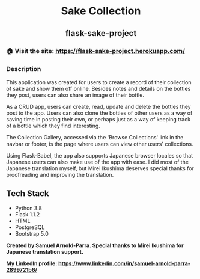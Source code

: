 <h1 align="center">Sake Collection</h1>
<h2 align="center">flask-sake-project</h2>

### 🏠 Visit the site: https://flask-sake-project.herokuapp.com/

### Description
This application was created for users to create a record of their
collection of sake and show them off online. Besides notes and details
on the bottles they post, users can also share an image of their bottle.

As a CRUD app, users can create, read, update and delete the bottles 
they post to the app. Users can also clone the bottles of other users
as a way of saving time in posting their own, or perhaps just as a way
of keeping track of a bottle which they find interesting.

The Collection Gallery, accessed via the 'Browse Collections' link in the
navbar or footer, is the page where users can view other users' collections.

Using Flask-Babel, the app also supports Japanese browser locales so that Japanese
users can also make use of the app with ease. I did most of the Japanese 
translation myself, but Mirei Ikushima deserves special thanks for proofreading and
improving the translation.

## Tech Stack
* Python 3.8
* Flask 1.1.2
* HTML
* PostgreSQL
* Bootstrap 5.0

**Created by Samuel Arnold-Parra. Special thanks to Mirei Ikushima for Japanese 
translation support.**

**My LinkedIn profile: https://www.linkedin.com/in/samuel-arnold-parra-2899721b6/**
